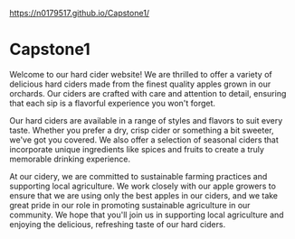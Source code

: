 https://n0179517.github.io/Capstone1/

# Capstone1

Welcome to our hard cider website! We are thrilled to offer a variety of delicious hard ciders made from the finest quality apples grown in our orchards. Our ciders are crafted with care and attention to detail, ensuring that each sip is a flavorful experience you won't forget.

Our hard ciders are available in a range of styles and flavors to suit every taste. Whether you prefer a dry, crisp cider or something a bit sweeter, we've got you covered. We also offer a selection of seasonal ciders that incorporate unique ingredients like spices and fruits to create a truly memorable drinking experience.

At our cidery, we are committed to sustainable farming practices and supporting local agriculture. We work closely with our apple growers to ensure that we are using only the best apples in our ciders, and we take great pride in our role in promoting sustainable agriculture in our community. We hope that you'll join us in supporting local agriculture and enjoying the delicious, refreshing taste of our hard ciders.
